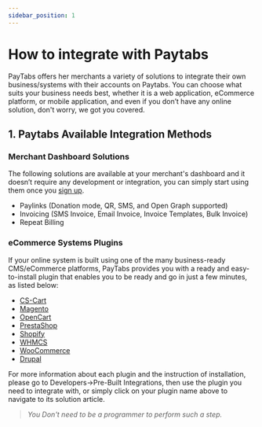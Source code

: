 ```yaml
---
sidebar_position: 1
---
```



# How to integrate with Paytabs

PayTabs offers her merchants a variety of solutions to integrate their own business/systems with their accounts on Paytabs. You can choose what suits your business needs best, whether it is a web application, eCommerce platform, or mobile application, and even if you don’t have any online solution, don't worry, we got you covered.

## 1. Paytabs Available Integration Methods ##

### Merchant Dashboard Solutions ###
The following solutions are available at your merchant's dashboard and it doesn’t require any development or integration, you can simply start using them once you [sign up](https://merchant.paytabs.com/merchant/register).

- Paylinks (Donation mode, QR, SMS, and Open Graph supported)
- Invoicing (SMS Invoice, Email Invoice, Invoice Templates, Bulk Invoice)
- Repeat Billing

### eCommerce Systems Plugins ###

If your online system is built using one of the many business-ready CMS/eCommerce platforms, PayTabs provides you with a ready and easy-to-install plugin that enables you to be ready and go in just a few minutes, as listed below:

- [CS-Cart](https://support.paytabs.com/en/support/solutions/articles/60000710621)
- [Magento](https://support.paytabs.com/en/support/solutions/articles/60000710432)
- [OpenCart](https://support.paytabs.com/en/support/solutions/articles/60000710562)
- [PrestaShop](https://support.paytabs.com/en/support/solutions/articles/60000710568)
- [Shopify](https://support.paytabs.com/en/support/solutions/articles/60000709782)
- [WHMCS](https://support.paytabs.com/en/support/solutions/articles/60000784631-whmcs-plugin)
- [WooCommerce](https://support.paytabs.com/en/support/solutions/articles/60000710404)
- [Drupal](https://support.paytabs.com/en/support/solutions/articles/60000711089)

For more information about each plugin and the instruction of installation, please go to
Developers->Pre-Built Integrations,
then use the plugin you need to integrate with, or simply click on your plugin name above to navigate to its solution article.


> _You Don't need to be a programmer to perform such a step._

